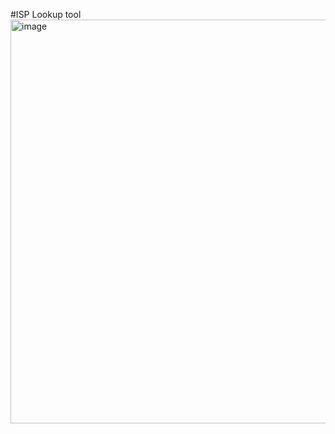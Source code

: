 #ISP Lookup tool
<img width="806" height="646" alt="image" src="https://github.com/user-attachments/assets/1bb07962-371c-4944-8240-ab23f27fadb4" />
